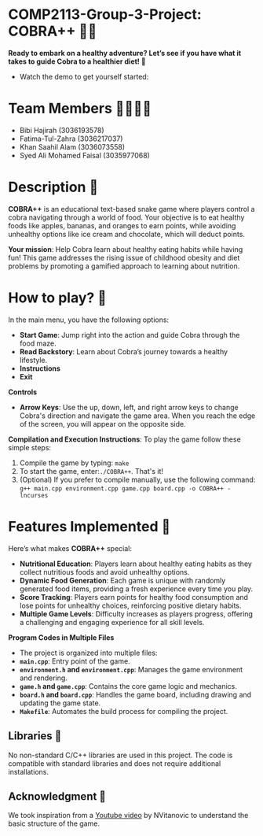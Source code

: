 # COMP2113-Group-3-Project: COBRA++ 🐍🍏
**Ready to embark on a healthy adventure? Let’s see if you have what it takes to guide Cobra to a healthier diet! 🌟**
- Watch the demo to get yourself started:

# Team Members 🧑‍💻👩‍💻 
- Bibi Hajirah (3036193578)
- Fatima-Tul-Zahra (3036217037)
- Khan Saahil Alam (3036073558)
- Syed Ali Mohamed Faisal (3035977068)

# Description 🌱
**COBRA++** is an educational text-based snake game where players control a cobra navigating through a world of food. Your objective is to eat healthy foods like apples, bananas, and oranges to earn points, while avoiding unhealthy options like ice cream and chocolate, which will deduct points.

**Your mission**: Help Cobra learn about healthy eating habits while having fun! This game addresses the rising issue of childhood obesity and diet problems by promoting a gamified approach to learning about nutrition.

# How to play? 🧐
In the main menu, you have the following options:
- **Start Game**: Jump right into the action and guide Cobra through the food maze.
- **Read Backstory**: Learn about Cobra’s journey towards a healthy lifestyle.
- **Instructions**
- **Exit**
  
**Controls**
- **Arrow Keys**: Use the up, down, left, and right arrow keys to change Cobra's direction and navigate the game area. When you reach the edge of the screen, you will appear on the opposite side.

**Compilation and Execution Instructions**: To play the game follow these simple steps:
1. Compile the game by typing: `make`
2. To start the game, enter:`./COBRA++`. That's it!
3. (Optional) If you prefer to compile manually, use the following command: `g++ main.cpp environment.cpp game.cpp board.cpp -o COBRA++ -lncurses`

# Features Implemented 🚀
Here’s what makes **COBRA++** special:

- **Nutritional Education**: Players learn about healthy eating habits as they collect nutritious foods and avoid unhealthy options.
- **Dynamic Food Generation**: Each game is unique with randomly generated food items, providing a fresh experience every time you play.
- **Score Tracking**: Players earn points for healthy food consumption and lose points for unhealthy choices, reinforcing positive dietary habits.
- **Multiple Game Levels**: Difficulty increases as players progress, offering a challenging and engaging experience for all skill levels.

  
**Program Codes in Multiple Files**
- The project is organized into multiple files:
- **`main.cpp`**: Entry point of the game.
- **`environment.h` and `environment.cpp`**: Manages the game environment and rendering.
- **`game.h` and `game.cpp`**: Contains the core game logic and mechanics.
- **`board.h` and `board.cpp`**: Handles the game board, including drawing and updating the game state.
- **`Makefile`**: Automates the build process for compiling the project.

## Libraries 📖
No non-standard C/C++ libraries are used in this project. The code is compatible with standard libraries and does not require additional installations.

## Acknowledgment 🙏
We took inspiration from a [Youtube video](https://www.youtube.com/watch?v=E_-lMZDi7Uw) by NVitanovic to understand the basic structure of the game.

